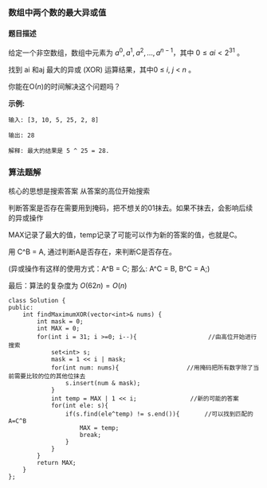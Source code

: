 ### 数组中两个数的最大异或值

#### 题目描述

给定一个非空数组，数组中元素为 $a^0, a^1, a^2, … , a^{n-1}$，其中 $0 ≤ ai < 2^{31}$ 。

找到 ai 和aj 最大的异或 (XOR) 运算结果，其中0 ≤ *i*,  *j* < *n* 。

你能在O(*n*)的时间解决这个问题吗？

**示例:**

```
输入: [3, 10, 5, 25, 2, 8]

输出: 28

解释: 最大的结果是 5 ^ 25 = 28.
```



### 算法题解

核心的思想是搜索答案
从答案的高位开始搜索

判断答案是否存在需要用到掩码，把不想关的01抹去。如果不抹去，会影响后续的异或操作

MAX记录了最大的值，temp记录了可能可以作为新的答案的值，也就是C。

用 C^B = A, 通过判断A是否存在，来判断C是否存在。

(异或操作有这样的使用方式：A^B = C; 那么: A^C = B, B^C = A;)

最后：算法的复杂度为 $O(62n) = O(n)$
```
class Solution {
public:
​    int findMaximumXOR(vector<int>& nums) {
​        int mask = 0;
​        int MAX = 0;
​        for(int i = 31; i >=0; i--){   				 //由高位开始进行搜索
​            set<int> s;
​            mask = 1 << i | mask;
​            for(int num: nums){ 				   //用掩码把所有数字除了当前需要比较的位的其他位抹去
​                s.insert(num & mask);
​            }
​            int temp = MAX | 1 << i; 				//新的可能的答案
​            for(int ele: s){
​                if(s.find(ele^temp) != s.end()){ 		//可以找到匹配的 A=C^B
​                    MAX = temp;
​                    break;
​                }
​            }
​        }   
​        return MAX;        
​    }
};
```
